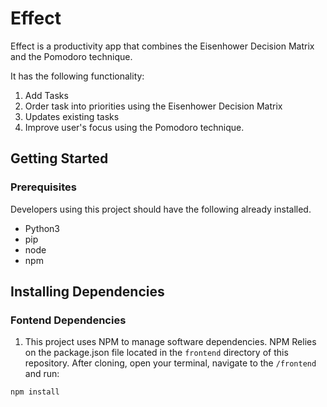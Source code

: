 # Effect

Effect is a productivity app that combines the Eisenhower Decision Matrix and the Pomodoro technique.

It has the following functionality:

1. Add Tasks
2. Order task into priorities using the Eisenhower Decision Matrix
3. Updates existing tasks
4. Improve user's focus using the Pomodoro technique.

## Getting Started

### Prerequisites

Developers using this project should have the following already installed.

- Python3
- pip
- node
- npm

## Installing Dependencies

### Fontend Dependencies

1. This project uses NPM to manage software dependencies. NPM Relies on the package.json file located in the `frontend` directory of this repository. After cloning, open your terminal, navigate to the `/frontend` and run:

```bash
npm install
```
